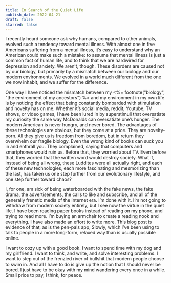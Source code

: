 ```yaml
---
title: In Search of the Quiet Life
publish_date: 2022-04-21
draft: false
starred: false
---
```


I recently heard someone ask why humans, compared to other animals, evolved such a tendency toward mental illness. With almost one in five Americans suffering from a mental illness, it’s easy to understand why an American could make such a mistake: to assume that mental illness is just a common fact of human life, and to think that we are hardwired for depression and anxiety. We aren’t, though. These disorders are caused not by our biology, but primarily by a mismatch between our biology and our modern environments. We evolved in a world much different from the one we now inhabit, and we suffer for the difference.

One way I have noticed the mismatch between my <%= footnote("biology", "the environment of my ancestors") %> and my environment in my own life is by noticing the effect that being constantly bombarded with stimulation and novelty has on me. Whether it’s social media, reddit, Youtube, TV shows, or video games, I have been lured in by superstimuli that oversatiate my curiosity the same way McDonalds can oversatiate one’s hunger. The modern American is never hungry, and never bored. The advantages of these technologies are obvious, but they come at a price. They are novelty-porn. All they give us is freedom from boredom, but in return they overwhelm our fragile biology. Even the wrong kind of books can suck you in and enthrall you. They complained, saying that computers and smartphones would ruin us. Before that, they worried about TV. Even before that, they worried that the written word would destroy society. What if, instead of being all wrong, these Luddites were all actually right, and each of these new technologies, each more fascinating and mesmorizing than the last, has taken us one step further from our evolutionary lifestyle, and one step further toward chaos?

I, for one, am sick of being waterboarded with the fake news, the fake drama, the advertisements, the calls to like and subscribe, and all of the generally frenetic media of the Internet era. I’m done with it. I’m not going to withdraw from modern society entirely, but I see now the virtue in the quiet life. I have been reading paper books instead of reading on my phone, and trying to read more. I’m buying an armchair to create a reading nook and everything. I have also made an effort to write more. This blog post is evidence of that, as is the pen-pals app, Slowly, which I’ve been using to talk to people in a more long-form, relaxed way than is usually possible online.

I want to cozy up with a good book. I want to spend time with my dog and my girlfriend. I want to think, and write, and solve interesting problems. I want to step out of the frenzied river of bullshit that modern people choose to swim in. And all I have to do is give up the notion that I should never be bored. I just have to be okay with my mind wandering every once in a while. Small price to pay, I think, for peace.

